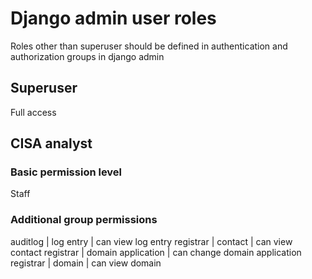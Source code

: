 # Django admin user roles

Roles other than superuser should be defined in authentication and authorization groups in django admin 

## Superuser

Full access

## CISA analyst

### Basic permission level

Staff

### Additional group permissions

auditlog | log entry | can view log entry
registrar | contact | can view contact
registrar | domain application | can change domain application
registrar | domain | can view domain